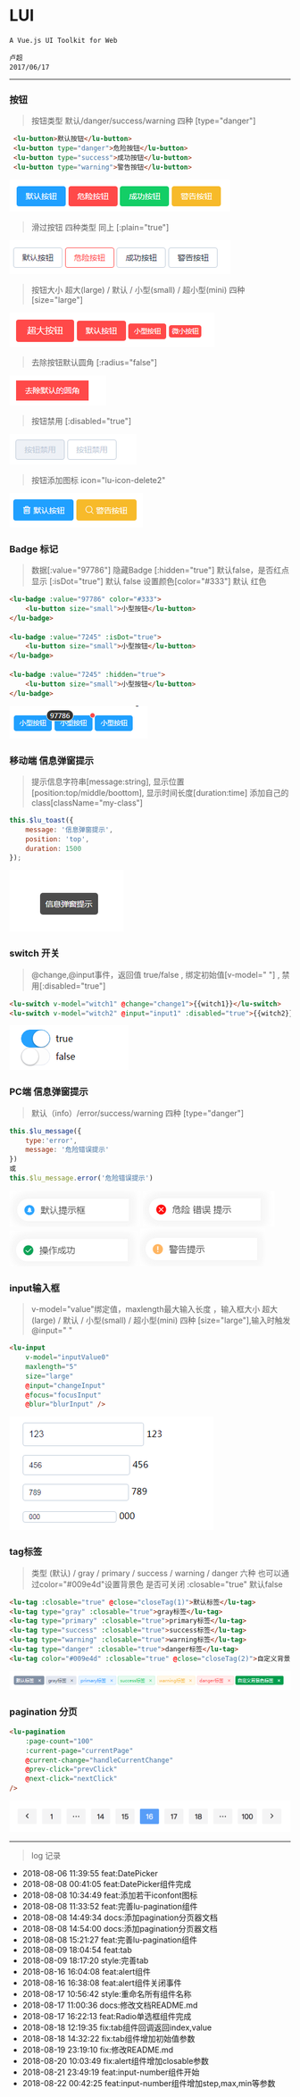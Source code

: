 # LUI

	A Vue.js UI Toolkit for Web

`卢超`<br />`2017/06/17`
****

### 按钮

>按钮类型 默认/danger/success/warning 四种 [type="danger"]

```html
 <lu-button>默认按钮</lu-button>
 <lu-button type="danger">危险按钮</lu-button>
 <lu-button type="success">成功按钮</lu-button>
 <lu-button type="warning">警告按钮</lu-button>
```

<img src="./static/img/button-1.png" />

>滑过按钮 四种类型 同上 [:plain="true"]

<img src="./static/img/button-2.png" />

>按钮大小 超大(large) / 默认 / 小型(small) / 超小型(mini) 四种 [size="large"]

<img src="./static/img/button-3.png" />

>去除按钮默认圆角 [:radius="false"]

<img src="./static/img/button-4.png" />

>按钮禁用 [:disabled="true"]

<img src="./static/img/button-5.png" />

>按钮添加图标 icon="lu-icon-delete2"

<img src="./static/img/button-6.png" />

### Badge 标记

>数据[:value="97786"] 隐藏Badge [:hidden="true"] 默认false，是否红点显示 [:isDot="true"] 默认 false 设置颜色[color="#333"] 默认 红色

```html
<lu-badge :value="97786" color="#333">
    <lu-button size="small">小型按钮</lu-button>
</lu-badge>

<lu-badge :value="7245" :isDot="true">
    <lu-button size="small">小型按钮</lu-button>
</lu-badge>

<lu-badge :value="7245" :hidden="true">
    <lu-button size="small">小型按钮</lu-button>
</lu-badge>
```

<img src="./static/img/badge-1.png" />

### 移动端 信息弹窗提示

>提示信息字符串[message:string], 显示位置[position:top/middle/boottom], 显示时间长度[duration:time] 添加自己的class[className="my-class"]

```javascript
this.$lu_toast({
	message: '信息弹窗提示',
	position: 'top',
	duration: 1500
});
```

<img src="./static/img/toast-1.png" />

### switch 开关

>@change,@input事件，返回值 true/false , 绑定初始值[v-model=" "] , 禁用[:disabled="true"]

```html
<lu-switch v-model="witch1" @change="change1">{{witch1}}</lu-switch>
<lu-switch v-model="witch2" @input="input1" :disabled="true">{{witch2}}</lu-switch>
```

<img src="./static/img/switch-1.png" />

### PC端 信息弹窗提示

>默认（info）/error/success/warning 四种 [type="danger"]

```javascript
this.$lu_message({
    type:'error',
    message: '危险错误提示'
})
或
this.$lu_message.error('危险错误提示')
```

<img src="./static/img/message-1.png" />
<img src="./static/img/message-2.png" />
<img src="./static/img/message-3.png" />
<img src="./static/img/message-4.png" />

### input输入框

>v-model="value"绑定值，maxlength最大输入长度 ，输入框大小 超大(large) / 默认 / 小型(small) / 超小型(mini) 四种 [size="large"],输入时触发@input=" "

```html
<lu-input 
    v-model="inputValue0" 
    maxlength="5" 
    size="large" 
    @input="changeInput"
    @focus="focusInput"
    @blur="blurInput" />
```

<img src="./static/img/input-1.png" />

### tag标签

>类型 (默认) / gray / primary / success / warning / danger 六种 也可以通过color="#009e4d"设置背景色 是否可关闭 :closable="true" 默认false

```html
<lu-tag :closable="true" @close="closeTag(1)">默认标签</lu-tag>
<lu-tag type="gray" :closable="true">gray标签</lu-tag>
<lu-tag type="primary" :closable="true">primary标签</lu-tag>
<lu-tag type="success" :closable="true">success标签</lu-tag>
<lu-tag type="warning" :closable="true">warning标签</lu-tag>
<lu-tag type="danger" :closable="true">danger标签</lu-tag>
<lu-tag color="#009e4d" :closable="true" @close="closeTag(2)">自定义背景色标签</lu-tag>
```

<img src="./static/img/tag-1.png" />

### pagination 分页

```html
<lu-pagination 
    :page-count="100" 
    :current-page="currentPage" 
    @current-change="handleCurrentChange"
    @prev-click="prevClick"
    @next-click="nextClick"
/>
```

<img src="./static/img/pagination-1.png" />

****

> log 记录

* 2018-08-06 11:39:55 feat:DatePicker
* 2018-08-08 00:41:05 feat:DatePicker组件完成
* 2018-08-08 10:34:49 feat:添加若干iconfont图标
* 2018-08-08 11:33:52 feat:完善lu-pagination组件
* 2018-08-08 14:49:34 docs:添加pagination分页器文档
* 2018-08-08 14:54:00 docs:添加pagination分页器文档
* 2018-08-08 15:21:27 feat:完善lu-pagination组件
* 2018-08-09 18:04:54 feat:tab
* 2018-08-09 18:17:20 style:完善tab
* 2018-08-16 16:04:08 feat:alert组件
* 2018-08-16 16:38:08 feat:alert组件关闭事件
* 2018-08-17 10:56:42 style:重命名所有组件名称
* 2018-08-17 11:00:36 docs:修改文档README.md
* 2018-08-17 16:22:13 feat:Radio单选框组件完成
* 2018-08-18 12:19:35 fix:tab组件回调返回index,value
* 2018-08-18 14:32:22 fix:tab组件增加初始值参数
* 2018-08-19 23:19:10 fix:修改README.md
* 2018-08-20 10:03:49 fix:alert组件增加closable参数
* 2018-08-21 23:49:19 feat:input-number组件开始
* 2018-08-22 00:42:25 feat:input-number组件增加step,max,min等参数